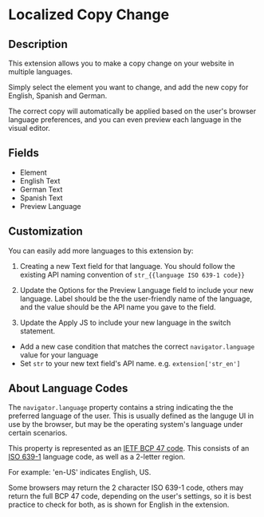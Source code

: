 # Localized Copy Change

## Description

This extension allows you to make a copy change on your website in multiple languages. 

Simply select the element you want to change, and add the new copy for English, Spanish and German. 

The correct copy will automatically be applied based on the user's browser language preferences, and you can even preview each language in the visual editor.


## Fields

* Element
* English Text
* German Text
* Spanish Text
* Preview Language

## Customization

You can easily add more languages to this extension by:

1. Creating a new Text field for that language. You should follow the existing API naming convention of `str_{{language ISO 639-1 code}}`

2. Update the Options for the Preview Language field to include your new language. Label should be the the user-friendly name of the language, and the value should be the API name you gave to the field.

3. Update the Apply JS to include your new language in the switch statement.
  * Add a new case condition that matches the correct `navigator.language` value for your language
  * Set `str` to your new text field's API name. e.g. `extension['str_en']`

## About Language Codes

The `navigator.language` property contains a string indicating the the preferred language of the user. This is usually defined as the languge UI in use by the browser, but may be the operating system's language under certain scenarios.

This property is represented as an [IETF BCP 47 code](https://tools.ietf.org/html/bcp47). This consists of an [ISO 639-1](https://en.wikipedia.org/wiki/List_of_ISO_639-1_codes) language code, as well as a 2-letter region.

For example: 'en-US' indicates English, US.

Some browsers may return the 2 character ISO 639-1 code, others may return the full BCP 47 code, depending on the user's settings, so it is best practice to check for both, as is shown for English in the extension.